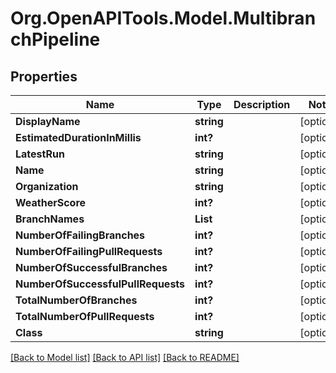 # Org.OpenAPITools.Model.MultibranchPipeline

## Properties

Name | Type | Description | Notes
------------ | ------------- | ------------- | -------------
**DisplayName** | **string** |  | [optional] 
**EstimatedDurationInMillis** | **int?** |  | [optional] 
**LatestRun** | **string** |  | [optional] 
**Name** | **string** |  | [optional] 
**Organization** | **string** |  | [optional] 
**WeatherScore** | **int?** |  | [optional] 
**BranchNames** | **List<string>** |  | [optional] 
**NumberOfFailingBranches** | **int?** |  | [optional] 
**NumberOfFailingPullRequests** | **int?** |  | [optional] 
**NumberOfSuccessfulBranches** | **int?** |  | [optional] 
**NumberOfSuccessfulPullRequests** | **int?** |  | [optional] 
**TotalNumberOfBranches** | **int?** |  | [optional] 
**TotalNumberOfPullRequests** | **int?** |  | [optional] 
**Class** | **string** |  | [optional] 

[[Back to Model list]](../README.md#documentation-for-models) [[Back to API list]](../README.md#documentation-for-api-endpoints) [[Back to README]](../README.md)

